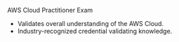 AWS Cloud Practitioner Exam

* Validates overall understanding of the AWS Cloud.
* Industry-recognized credential validating knowledge.